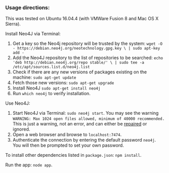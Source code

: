 
### Usage directions:

This was tested on Ubuntu 16.04.4 (with VMWare Fusion 8 and Mac OS X Sierra).

Install Neo4J via Terminal:
1. Get a key so the Neo4j repository will be trusted by the system: `wget -O - https://debian.neo4j.org/neotechnology.gpg.key \ | sudo apt-key add -`
2. Add the Neo4J repository to the list of repositories to be searched: `echo 'deb http://debian.neo4j.org/repo stable/' \ | sudo tee -a /etc/apt/sources.list.d/neo4j.list`
3. Check if there are any new versions of packages existing on the machine: `sudo apt-get update`
4. Fetch those new versions: `sudo apt-get upgrade`
5. Install Neo4J `sudo apt-get install neo4j`
6. Run `which neo4j` to verify installation.

Use Neo4J:
1. Start Neo4J via Terminal: `sudo neo4j start`. You may see the warning `WARNING: Max 1024 open files allowed, minimum of 40000 recommended.` This is just a warning, not an error, and can either be [repaired](https://stackoverflow.com/questions/20924596/neo4j-warning-max-1024-open-files-allowed-minimum-of-40-000-recommended-see-t?noredirect=1&lq=1) or ignored. 
2. Open a web browser and browse to `localhost:7474`.
3. Authenticate the connection by entering the default password `neo4j`. You will then be prompted to set your own password.

To install other dependencies listed in `package.json`: `npm install`.

Run the app: `node app`.
